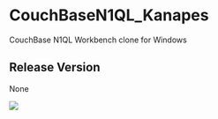 # CouchBaseN1QL_Kanapes
CouchBase N1QL Workbench clone for Windows

## Release Version
None

![](https://lh3.googleusercontent.com/lT3KcXtaICLaN_WtONP1MbpmIHJw6iNGsr2draRhTIciFtYMqHwRn4um_WARrXIMNEvBnX_CkcmbX65ph3ygjNs5t_OjLb3mPCniaC47eX-lt31NHBrkFAI-6xybatTqzUI4y-buZLmvPwvqmDTnlylQFTmGRTRx1tJESSL3ltp2HhpwLRw6V9DXCDHsdFJuVmS3lpi4WswqIbm4xBSoO7JzU5lU1Ewv28NCiBWcY8hPjNj4pWjOGALskJz1CEABmFUmLGc5atbXe7zcLlMSj93kaDpO4H_HniYWzQ42rIzh4uFL9OZXQv36DW2qmoJhbrhrV8yKz1A6wtnpWyklcZleYQtbJzQJNffohTYpy7GWvEiShObHBPruGpNKb0XvF0IBwVmTbs_xpctm_1-eSwQEdzOi1AGzSmPTrSyh2cTNVPZhiboyxsoMvtgj1d-QKRkmNzFZqFrPHy2qiNYJpKHS3u9DRsVj5wVW8GNVza0qKU3p_V9oDO8Nb0ekUAQ-iRmXqOo67Ehio6noAOp4ujWuqHRbyRoZ6gtYQyqM3n1nWFHMCM72paTAr1eLmbDFrXug=w1045-h688-no)
